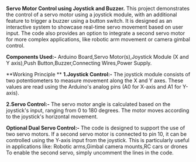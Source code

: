 **Servo Motor Control using Joystick and Buzzer.**
This project demonstrates the control of a servo motor using a joystick module, with an additional feature to trigger a buzzer using a button switch. 
It is designed as an interactive system to showcase real-time servo movement based on user input. The code also provides an option to integrate a second servo motor for more complex applications, like robotic arm movement or camera gimbal control.

**Components Used:-**
Arduino Board,Servo Motor(s),Joystick Module (X and Y axis),Push Button,Buzzer,Connecting Wires,Power Supply.

**Working Principle **
**1.Joystick Control:-** The joystick module consists of two potentiometers to measure movement along the X and Y axes. These values are read using the Arduino's analog pins (A0 for X-axis and A1 for Y-axis).

**2.Servo Control:-** The servo motor angle is calculated based on the joystick's input, ranging from 0 to 180 degrees. The motor moves according to the joystick's horizontal movement.

**Optional Dual Servo Control:-**
The code is designed to support the use of two servo motors. If a second servo motor is connected to pin 10, it can be controlled using the Y-axis input from the joystick.
This is particularly useful in applications like:
Robotic arms,Gimbal camera mounts,RC cars or drones
To enable the second servo, simply uncomment the lines in the code.


